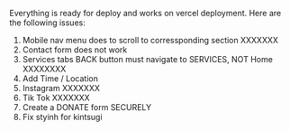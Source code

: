 Everything is ready for deploy and works on vercel deployment.  Here are the following issues:
1)  Mobile nav menu does to scroll to corressponding section  XXXXXXX
2)  Contact form does not work
3)  Services tabs BACK button must navigate to SERVICES, NOT Home   XXXXXXXX
4)  Add Time / Location
5)  Instagram   XXXXXXX
6)  Tik Tok XXXXXXX
7)  Create a DONATE form SECURELY
8)  Fix styinh for kintsugi